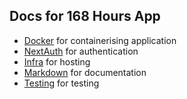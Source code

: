 ## Docs for 168 Hours App

-   [Docker](/168-hours/docker) for containerising application
-   [NextAuth](/168-hours/nextauth) for authentication
-   [Infra](/168-hours/infra) for hosting
-   [Markdown](/168-hours/markdown) for documentation
-   [Testing](/168-hours/testing) for testing
